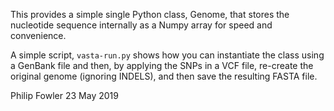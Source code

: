 This provides a simple single Python class, Genome, that stores the nucleotide sequence internally as a Numpy array for speed and convenience.

A simple script, `vasta-run.py` shows how you can instantiate the class using a GenBank file and then, by applying the SNPs in a VCF file, re-create the original genome (ignoring INDELS), and then save the resulting FASTA file. 

Philip Fowler
23 May 2019

